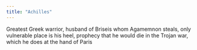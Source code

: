 ```yaml
---
title: "Achilles"
---
```

Greatest Greek warrior, husband of Briseis whom Agamemnon steals, only vulnerable place is his heel, prophecy that he would die in the Trojan war, which he does at the hand of Paris

